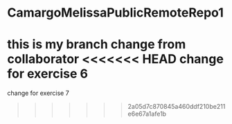 # CamargoMelissaPublicRemoteRepo1
this is my branch
change from collaborator
<<<<<<< HEAD
change for exercise 6
=======
change for exercise 7
>>>>>>> 2a05d7c870845a460ddf210be211e6e67a1afe1b
